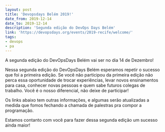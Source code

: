 ```yaml
---
layout: post
title: 'Devopsdays Belém 2019!'
date_from: 2019-12-14
date_to: 2019-12-14
description: 'Segunda edição do DevOps Days Belém'
link: 'https://devopsdays.org/events/2019-recife/welcome/'
tags:
- devops
- pa
---
```


A segunda edição do DevOpsDays Belém vai ser no dia 14 de Dezembro!

Nessa segunda edição do DevOpsDays Belém esperamos repetir o sucesso que foi a primeira edição. Se você não participou da primeira edição não perca essa oportunidade de trocar experiências, levar novos ensinamentos para casa, conhecer novas pessoas e quem sabe futuros colegas de trabalho. Você é o nosso diferencial, não deixe de participar!

Os links abaixo tem outras informações, e algumas serão atualizadas a medida que fomos fechando a chamada de palestras pra compor a programação.

Estamos contanto com você para fazer dessa segunda edição um sucesso ainda maior!
